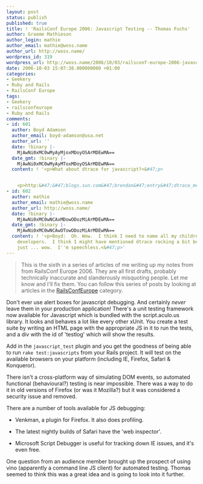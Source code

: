 ```yaml
---
layout: post
status: publish
published: true
title: ! 'RailsConf Europe 2006: Javascript Testing -- Thomas Fuchs'
author: Graeme Mathieson
author_login: mathie
author_email: mathie@woss.name
author_url: http://woss.name/
wordpress_id: 319
wordpress_url: http://woss.name/2006/10/03/railsconf-europe-2006-javascript-testing-thomas-fuchs/
date: 2006-10-03 15:07:38.000000000 +01:00
categories:
- Geekery
- Ruby and Rails
- RailsConf Europe
tags:
- Geekery
- railsconfeurope
- Ruby and Rails
comments:
- id: 601
  author: Boyd Adamson
  author_email: boyd-adamson@usa.net
  author_url: ''
  date: !binary |-
    MjAwNi0xMC0wMyAyMjoxMDoyOSArMDEwMA==
  date_gmt: !binary |-
    MjAwNi0xMC0wMyAyMToxMDoyOSArMDEwMA==
  content: ! '<p>What about dtrace for javascript?<&#47;p>


    <p>http:&#47;&#47;blogs.sun.com&#47;brendan&#47;entry&#47;dtrace_meets_javascript<&#47;p>'
- id: 602
  author: mathie
  author_email: mathie@woss.name
  author_url: http://woss.name/
  date: !binary |-
    MjAwNi0xMC0wNCAxMDowODozMiArMDEwMA==
  date_gmt: !binary |-
    MjAwNi0xMC0wNCAwOTowODozMiArMDEwMA==
  content: ! '<p>Boyd:  Oh. Wow.  I think I need to name all my children after Solaris
    developers.  I think I might have mentioned dtrace rocking a bit before, but that''s
    just ... wow.  I''m speechless.<&#47;p>'
---
```

> This is the sixth in a series of articles of me writing up my notes from
> from RailsConf Europe 2006. They are all first drafts, probably
> technically inaccurate and slanderously misquoting people. Let me know
> and I'll fix them.  You can follow this series of posts by looking at
> articles in the [RailsConfEurope](&#47;index.php?s=RailsConf+Europe+2006)
> category.

Don't ever use alert boxes for javascript debugging. And certainly *never*
leave them in your production application! There's a unit testing framework
now available for Javascript which is bundled with the script.aculo.us
library. It looks and behaves a lot like every other xUnit. You create a test
suite by writing an HTML page with the appropriate JS in it to run the tests,
and a div with the id of 'testlog' which will show the results.

Add in the `javascript_test` plugin and you get the goodness of being able to
run `rake test:javascripts` from your Rails project. It will test on the
available browsers on your platform (including IE, Firefox, Safari &
Konqueror).

There isn't a cross-platform way of simulating DOM events, so automated
functional (behavioural?) testing is near impossible. There was a way to do it
in old versions of Firefox (or was it Mozilla?) but it was considered a
security issue and removed.

There are a number of tools available for JS debugging:

* Venkman, a plugin for Firefox.  It also does profiling.

* The latest nightly builds of Safari have the 'web inspector'.

* Microsoft Script Debugger is useful for tracking down IE issues, and it's
  even free.

One question from an audience member brought up the prospect of using vino
(apparently a command line JS client) for automated testing. Thomas seemed to
think this was a great idea and is going to look into it further.
